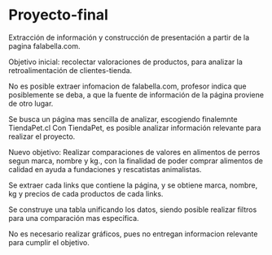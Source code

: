 # Proyecto-final
Extracción de información y construcción de presentación a partir de la pagina falabella.com.

Objetivo inicial: recolectar valoraciones de productos, para analizar la retroalimentación de clientes-tienda.

No es posible extraer infomacion de falabella.com, profesor indica que posiblemente se deba, a que la fuente de información de la página proviene de otro lugar.

Se busca un página mas sencilla de analizar, escogiendo finalemnte TiendaPet.cl
Con TiendaPet, es posible analizar información relevante para realizar el proyecto.

Nuevo objetivo: Realizar comparaciones de valores en alimentos de perros segun marca, nombre y kg., con la finalidad de poder comprar alimentos de calidad en ayuda a fundaciones y rescatistas animalistas.

Se extraer cada links que contiene la página, y se obtiene marca, nombre, kg y precios de cada productos de cada links.

Se construye una tabla unificando los datos, siendo posible realizar filtros para una comparación mas específica.

No es necesario realizar gráficos, pues no entregan informacion relevante para cumplir el objetivo. 
